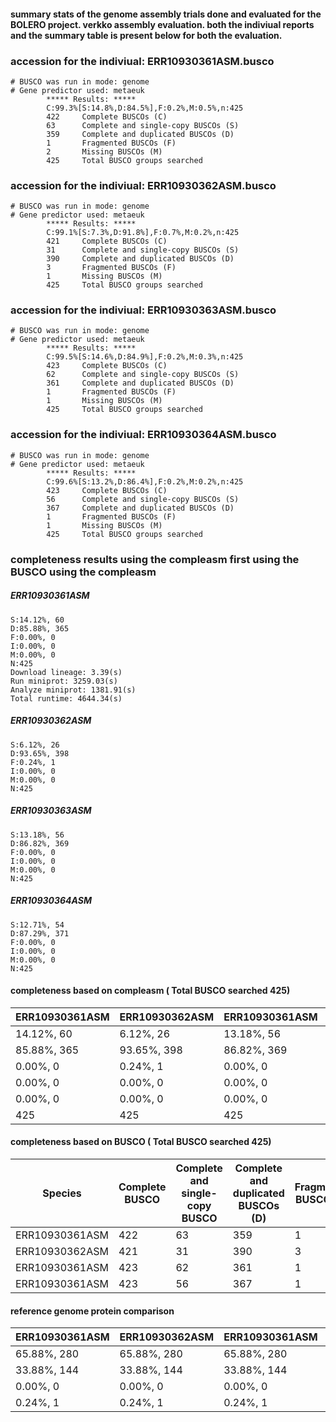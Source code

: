 #### summary stats of the genome assembly trials done and evaluated for the BOLERO project. verkko assembly evaluation. both the indiviual reports and the  summary table is present below for both the evaluation. 
### accession for the indiviual: ERR10930361ASM.busco
```
# BUSCO was run in mode: genome
# Gene predictor used: metaeuk
        ***** Results: *****
        C:99.3%[S:14.8%,D:84.5%],F:0.2%,M:0.5%,n:425       
        422     Complete BUSCOs (C)                        
        63      Complete and single-copy BUSCOs (S)        
        359     Complete and duplicated BUSCOs (D)         
        1       Fragmented BUSCOs (F)                      
        2       Missing BUSCOs (M)                         
        425     Total BUSCO groups searched
```
### accession for the indiviual: ERR10930362ASM.busco
```
# BUSCO was run in mode: genome
# Gene predictor used: metaeuk
        ***** Results: *****
        C:99.1%[S:7.3%,D:91.8%],F:0.7%,M:0.2%,n:425        
        421     Complete BUSCOs (C)                        
        31      Complete and single-copy BUSCOs (S)        
        390     Complete and duplicated BUSCOs (D)         
        3       Fragmented BUSCOs (F)                      
        1       Missing BUSCOs (M)                         
        425     Total BUSCO groups searched
```
### accession for the indiviual: ERR10930363ASM.busco
```
# BUSCO was run in mode: genome
# Gene predictor used: metaeuk
        ***** Results: *****
        C:99.5%[S:14.6%,D:84.9%],F:0.2%,M:0.3%,n:425       
        423     Complete BUSCOs (C)                        
        62      Complete and single-copy BUSCOs (S)        
        361     Complete and duplicated BUSCOs (D)         
        1       Fragmented BUSCOs (F)                      
        1       Missing BUSCOs (M)                         
        425     Total BUSCO groups searched
```
### accession for the indiviual: ERR10930364ASM.busco
```
# BUSCO was run in mode: genome
# Gene predictor used: metaeuk
        ***** Results: *****
        C:99.6%[S:13.2%,D:86.4%],F:0.2%,M:0.2%,n:425       
        423     Complete BUSCOs (C)                        
        56      Complete and single-copy BUSCOs (S)        
        367     Complete and duplicated BUSCOs (D)         
        1       Fragmented BUSCOs (F)                      
        1       Missing BUSCOs (M)                         
        425     Total BUSCO groups searched
```
### completeness results using the compleasm first using the BUSCO using the compleasm
##### ERR10930361ASM
```
S:14.12%, 60 
D:85.88%, 365 
F:0.00%, 0 
I:0.00%, 0 
M:0.00%, 0 
N:425 
Download lineage: 3.39(s) 
Run miniprot: 3259.03(s) 
Analyze miniprot: 1381.91(s) 
Total runtime: 4644.34(s) 
```
##### ERR10930362ASM 
```
S:6.12%, 26 
D:93.65%, 398 
F:0.24%, 1 
I:0.00%, 0 
M:0.00%, 0 
N:425 
```
##### ERR10930363ASM 
```
S:13.18%, 56 
D:86.82%, 369 
F:0.00%, 0 
I:0.00%, 0 
M:0.00%, 0 
N:425 
```
##### ERR10930364ASM 
```
S:12.71%, 54 
D:87.29%, 371 
F:0.00%, 0 
I:0.00%, 0 
M:0.00%, 0 
N:425
```
#### completeness based on compleasm ( Total BUSCO searched 425) 
| ERR10930361ASM | ERR10930362ASM | ERR10930361ASM | ERR10930361ASM |
| -------------- | --------------- | -------------- | --------------- |
|     14.12%, 60           |  6.12%, 26              |       13.18%, 56         |      12.71%, 54          |
|       85.88%, 365         |    93.65%, 398            |     86.82%, 369            |    87.29%, 371            |
|        0.00%, 0        |          0.24%, 1      |         0.00%, 0       |         0.00%, 0       |
|          0.00%, 0      |        0.00%, 0        |           0.00%, 0     |         0.00%, 0       |
|           0.00%, 0     |         0.00%, 0       |           0.00%, 0     |           0.00%, 0     |
|            425    |            425    |          425      |        425        |

#### completeness based on BUSCO ( Total BUSCO searched 425) 

| Species | Complete BUSCO | Complete and single-copy BUSCO |  Complete and duplicated BUSCOs (D)  |  Fragmented BUSCOs (F) |  Missing BUSCOs (M)
| -------------- | --------------- | -------------- | --------------- |  --------------- | --------------- |
|  ERR10930361ASM | 422  | 63 | 359 | 1 | 2  
| ERR10930362ASM | 421 | 31 | 390 | 3 | 1 
| ERR10930361ASM | 423 | 62 | 361 | 1 | 1 
| ERR10930361ASM | 423 | 56 | 367 | 1 | 1  

#### reference genome protein comparison 
| ERR10930361ASM | ERR10930362ASM | ERR10930361ASM | ERR10930361ASM |
| -------------- | --------------- | -------------- | --------------- |
|   65.88%, 280          |  65.88%, 280           |       65.88%, 280        |      65.88%, 280       |
|      33.88%, 144      |   33.88%, 144          |    33.88%, 144           |  33.88%, 144        |
|       0.00%, 0       |       0.00%, 0     |        0.00%, 0     |        0.00%, 0       |
|        0.24%, 1    |       0.24%, 1       |          0.24%, 1    |        0.24%, 1     |
